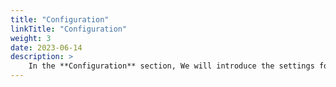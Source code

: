 ```yaml
---
title: "Configuration"
linkTitle: "Configuration"
weight: 3
date: 2023-06-14
description: >
    In the **Configuration** section, We will introduce the settings for using Cloudforet.
---
```

